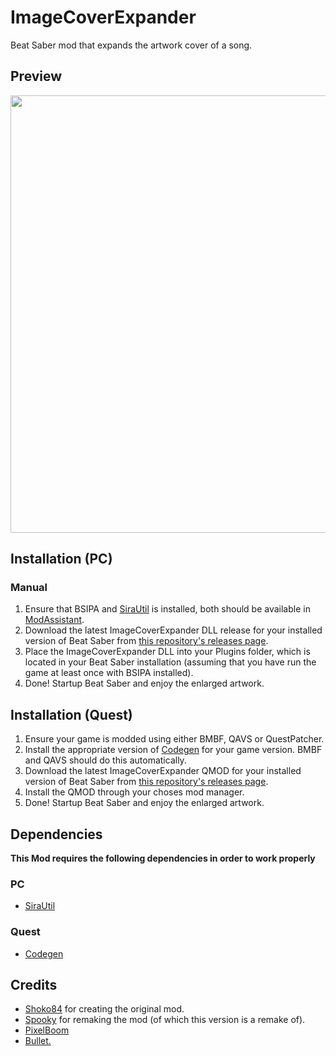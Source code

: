 # ImageCoverExpander
Beat Saber mod that expands the artwork cover of a song.

## Preview
<img src="https://user-images.githubusercontent.com/47220139/123475275-d57e4400-d603-11eb-9bfa-330a99c5fa88.png" width=700>

## Installation (PC)

### Manual
1. Ensure that BSIPA and [SiraUtil](https://github.com/Auros/SiraUtil) is installed, both should be available in [ModAssistant](https://github.com/Assistant/ModAssistant).
2. Download the latest ImageCoverExpander DLL release for your installed version of Beat Saber from [this repository's releases page](https://github.com/MillzyDev/ImageCoverExpander/releases).
3. Place the ImageCoverExpander DLL into your Plugins folder, which is located in your Beat Saber installation (assuming that you have run the game at least once with BSIPA installed).
4. Done! Startup Beat Saber and enjoy the enlarged artwork.

## Installation (Quest)
1. Ensure your game is modded using either BMBF, QAVS or QuestPatcher.
2. Install the appropriate version of [Codegen](https://github.com/sc2ad/BeatSaber-Quest-Codegen) for your game version. BMBF and QAVS should do this automatically.
3. Download the latest ImageCoverExpander QMOD for your installed version of Beat Saber from [this repository's releases page](https://github.com/MillzyDev/ImageCoverExpander/releases).
4. Install the QMOD through your choses mod manager.
5. Done! Startup Beat Saber and enjoy the enlarged artwork.

## Dependencies
**This Mod requires the following dependencies in order to work properly**

### PC
- [SiraUtil](https://github.com/Auros/SiraUtil)

### Quest
- [Codegen](https://github.com/sc2ad/BeatSaber-Quest-Codegen)

## Credits
- [Shoko84](https://github.com/Shoko84) for creating the original mod.
- [Spooky](https://github.com/Spooky323) for remaking the mod (of which this version is a remake of).
- [PixelBoom](https://github.com/rithik-b)
- [Bullet.](https://github.com/XAce1337manX/)
